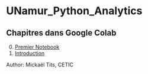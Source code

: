 # UNamur_Python_Analytics

## Chapitres dans Google Colab

0. [Premier Notebook](https://colab.research.google.com/github/titsitits/UNamur_Python_Analytics/blob/master/0_Premier_Notebook.ipynb)
1. [Introduction](https://colab.research.google.com/github/titsitits/UNamur_Python_Analytics/blob/master/1_Introduction.ipynb)

Author: Mickaël Tits, CETIC


